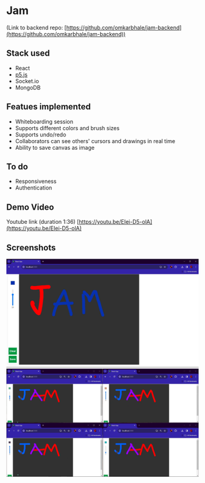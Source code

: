 # Jam
(Link to backend repo: [https://github.com/omkarbhale/jam-backend](https://github.com/omkarbhale/jam-backend))

## Stack used
- React
- [p5.js](https://p5js.org/)
- Socket.io
- MongoDB

## Featues implemented
- Whiteboarding session
- Supports different colors and brush sizes
- Supports undo/redo
- Collaborators can see others' cursors and drawings in real time
- Ability to save canvas as image

## To do
- Responsiveness
- Authentication

## Demo Video
Youtube link (duration 1:36) [https://youtu.be/EIei-D5-olA](https://youtu.be/EIei-D5-olA) 

## Screenshots
<img src="/demo/Screenshot_1.png" width=600px >
<img src="/demo/Screenshot_2.png" width=600px >
